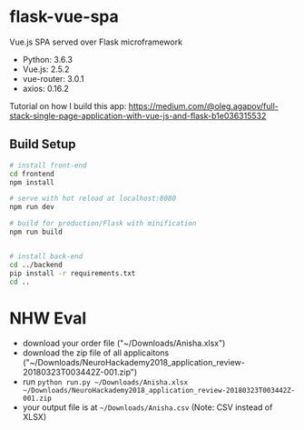 # flask-vue-spa
Vue.js SPA served over Flask microframework

* Python: 3.6.3
* Vue.js: 2.5.2
* vue-router: 3.0.1
* axios: 0.16.2

Tutorial on how I build this app:
https://medium.com/@oleg.agapov/full-stack-single-page-application-with-vue-js-and-flask-b1e036315532

## Build Setup

``` bash
# install front-end
cd frontend
npm install

# serve with hot reload at localhost:8080
npm run dev

# build for production/Flask with minification
npm run build


# install back-end
cd ../backend
pip install -r requirements.txt
cd ..

```

# NHW Eval

* download your order file ("~/Downloads/Anisha.xlsx")
* download the zip file of all applicaitons ("~/Downloads/NeuroHackademy2018_application_review-20180323T003442Z-001.zip")
* run `python run.py ~/Downloads/Anisha.xlsx ~/Downloads/NeuroHackademy2018_application_review-20180323T003442Z-001.zip`
* your output file is at `~/Downloads/Anisha.csv` (Note: CSV instead of XLSX)
